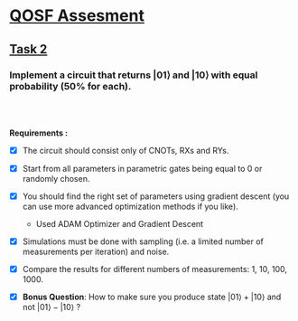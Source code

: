 <script src="//yihui.org/js/math-code.js"></script>
<!-- Just one possible MathJax CDN below. You may use others. -->
<script async
  src="//mathjax.rstudio.com/latest/MathJax.js?config=TeX-MML-AM_CHTML">
</script>

# <u>QOSF Assesment </u> 

## <u>Task 2</u>

### Implement a circuit that returns $\lvert01\rangle$ and $\lvert10\rangle$ with equal probability (50% for each).

<br><br>

**Requirements :**

- [x] The circuit should consist only of CNOTs, RXs and RYs. 
- [x] Start from all parameters in parametric gates being equal to 0 or randomly chosen. 
- [x] You should find the right set of parameters using gradient descent (you can use more advanced optimization methods if you like). 
	- Used ADAM Optimizer and Gradient Descent 
- [x] Simulations must be done with sampling (i.e. a limited number of measurements per iteration) and noise. 
- [x] Compare the results for different numbers of measurements: 1, 10, 100, 1000. 
- [x] **Bonus Question**: How to make sure you produce state $\lvert01\rangle + \lvert10\rangle$ and not $\lvert01\rangle - \lvert10\rangle$ ?

 

